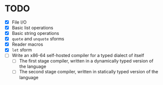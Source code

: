# TODO
- [x] File I/O
- [x] Basic list operations
- [x] Basic string operations
- [x] `quote` and `unquote` sforms
- [x] Reader macros
- [x] `let` sform
- [ ] Write an x86-64 self-hosted compiler for a typed dialect of itself
  - [ ] The first stage compiler, written in a dynamically typed version of the language
  - [ ] The second stage compiler, written in statically typed version of the language
